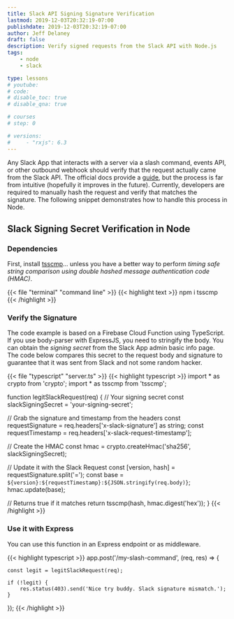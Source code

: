 ```yaml
---
title: Slack API Signing Signature Verification
lastmod: 2019-12-03T20:32:19-07:00
publishdate: 2019-12-03T20:32:19-07:00
author: Jeff Delaney
draft: false
description: Verify signed requests from the Slack API with Node.js
tags: 
    - node
    - slack

type: lessons
# youtube: 
# code: 
# disable_toc: true
# disable_qna: true

# courses
# step: 0

# versions: 
#     - "rxjs": 6.3
---
```


Any Slack App that interacts with a server via a slash command, events API, or other outbound webhook should verify that the request actually came from the Slack API. The official docs provide a [guide](https://api.slack.com/docs/verifying-requests-from-slack#a_recipe_for_security), but the process is far from intuitive (hopefully it improves in the future). Currently, developers are required to manually hash the request and verify that matches the signature. The following snippet demonstrates how to handle this process in Node. 

## Slack Signing Secret Verification in Node

### Dependencies

First, install [tsscmp](https://www.npmjs.com/package/tsscmp)... unless you have a better way to perform *timing safe string comparison using double hashed message authentication code (HMAC)*. 

{{< file "terminal" "command line" >}}
{{< highlight text >}}
npm i tsscmp
{{< /highlight >}}

### Verify the Signature

The code example is based on a Firebase Cloud Function using TypeScript. If you use body-parser with ExpressJS, you need to stringify the body. You can obtain the *signing secret* from the Slack App admin basic info page. The code below compares this secret to the request body and signature to guarantee that it was sent from Slack and not some random hacker. 

{{< file "typescript" "server.ts" >}}
{{< highlight typescript >}}
import * as crypto from 'crypto';
import * as tsscmp from 'tsscmp';

function legitSlackRequest(req) {
  // Your signing secret
  const slackSigningSecret = 'your-signing-secret';

  // Grab the signature and timestamp from the headers
  const requestSignature = req.headers['x-slack-signature'] as string;
  const requestTimestamp = req.headers['x-slack-request-timestamp'];

  // Create the HMAC
  const hmac = crypto.createHmac('sha256', slackSigningSecret);

  // Update it with the Slack Request
  const [version, hash] = requestSignature.split('=');
  const base = `${version}:${requestTimestamp}:${JSON.stringify(req.body)}`;
  hmac.update(base);

  // Returns true if it matches
  return tsscmp(hash, hmac.digest('hex'));
}
{{< /highlight >}}

### Use it with Express

You can use this function in an Express endpoint or as middleware. 

{{< highlight typescript >}}
app.post('/my-slash-command', (req, res) => {

    const legit = legitSlackRequest(req);

    if (!legit) { 
        res.status(403).send('Nice try buddy. Slack signature mismatch.');
    }

});
{{< /highlight >}}